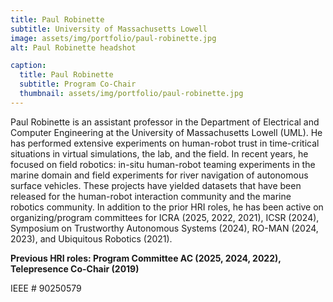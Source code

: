 ```yaml
---
title: Paul Robinette
subtitle: University of Massachusetts Lowell 
image: assets/img/portfolio/paul-robinette.jpg
alt: Paul Robinette headshot

caption:
  title: Paul Robinette
  subtitle: Program Co-Chair
  thumbnail: assets/img/portfolio/paul-robinette.jpg
---
```


Paul Robinette is an assistant professor in the Department of Electrical and Computer Engineering at the University of Massachusetts Lowell (UML). He has performed extensive experiments on human-robot trust in time-critical situations in virtual simulations, the lab, and the field. In recent years, he focused on field robotics: in-situ human-robot teaming experiments in the marine domain and field experiments for river navigation of autonomous surface vehicles. These projects have yielded datasets that have been released for the human-robot interaction community and the marine robotics community. In addition to the prior HRI roles, he has been active on organizing/program committees for ICRA (2025, 2022, 2021), ICSR (2024), Symposium on Trustworthy Autonomous Systems (2024), RO-MAN (2024, 2023), and Ubiquitous Robotics (2021).

**Previous HRI roles: Program Committee AC (2025, 2024, 2022), Telepresence Co-Chair (2019)**

IEEE \# 90250579